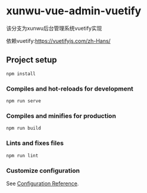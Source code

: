 # xunwu-vue-admin-vuetify
该分支为xunwu后台管理系统vuetify实现

依赖vuetify:https://vuetifyjs.com/zh-Hans/

## Project setup
```
npm install
```

### Compiles and hot-reloads for development
```
npm run serve
```

### Compiles and minifies for production
```
npm run build
```

### Lints and fixes files
```
npm run lint
```

### Customize configuration
See [Configuration Reference](https://cli.vuejs.org/config/).
